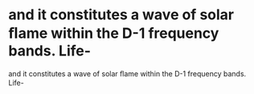 # and it constitutes a wave of solar ﬂame within the D-1 frequency bands. Life-

and it constitutes a wave of solar ﬂame within the D-1 frequency bands. Life-